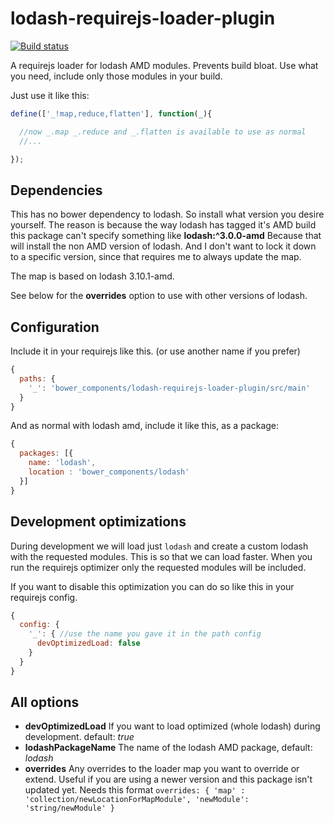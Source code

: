 # lodash-requirejs-loader-plugin

[![Build status](https://travis-ci.org/mokkabonna/lodash-requirejs-loader-plugin.png)](https://travis-ci.org/mokkabonna/lodash-requirejs-loader-plugin)

A requirejs loader for lodash AMD modules. Prevents build bloat. Use what you need, include only those modules in your build.

Just use it like this:


```js
define(['_!map,reduce,flatten'], function(_){

  //now _.map _.reduce and _.flatten is available to use as normal
  //...

});
```

## Dependencies

This has no bower dependency to lodash. So install what version you desire yourself. The reason is because the way lodash has tagged it's AMD build this package can't specify something like **lodash:^3.0.0-amd** Because that will install the non AMD version of lodash. And I don't want to lock it down to a specific version, since that requires me to always update the map.

The map is based on lodash 3.10.1-amd.

See below for the **overrides** option to use with other versions of lodash.


## Configuration

Include it in your requirejs like this. (or use another name if you prefer)

```js
{
  paths: {
    '_': 'bower_components/lodash-requirejs-loader-plugin/src/main'
  }
}
```

And as normal with lodash amd, include it like this, as a package:

```js
{
  packages: [{
    name: 'lodash',
    location : 'bower_components/lodash'
  }]
}
```


## Development optimizations

During development we will load just `lodash` and create a custom lodash with the requested modules. This is so that we can load faster. When you run the requirejs optimizer only the requested modules will be included.


If you want to disable this optimization you can do so like this in your requirejs config.

```js
{
  config: {
    '_': { //use the name you gave it in the path config
      devOptimizedLoad: false
    }
  }
}
```


## All options

- **devOptimizedLoad** If you want to load optimized (whole lodash) during development. default: *true*
- **lodashPackageName** The name of the lodash AMD package, default: *lodash*
- **overrides** Any overrides to the loader map you want to override or extend. Useful if you are using a newer version and this package isn't updated yet. Needs this format `overrides: { 'map' : 'collection/newLocationForMapModule', 'newModule': 'string/newModule' }`
